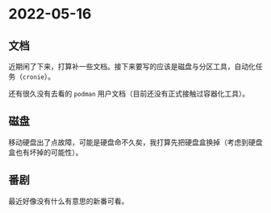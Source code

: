 # 2022-05-16

## 文档

近期闲了下来，打算补一些文档。接下来要写的应该是磁盘与分区工具，自动化任务（`cronie`）。

还有很久没有去看的 `podman` 用户文档（目前还没有正式接触过容器化工具）。

## 磁盘

移动硬盘出了点故障，可能是硬盘命不久矣，我打算先把硬盘盒换掉（考虑到硬盘盒也有坏掉的可能性）。

## 番剧

最近好像没有什么有意思的新番可看。